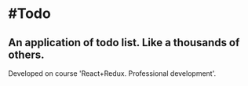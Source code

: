 #Todo
===
An application of todo list. Like a thousands of others.
---
Developed on course 'React+Redux. Professional development'.
